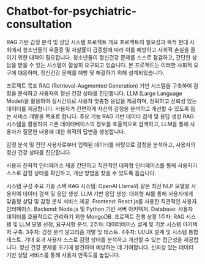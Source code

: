 # Chatbot-for-psychiatric-consultation

RAG 기반 감정 분석 및 상담 시스템
프로젝트 개요
프로젝트의 필요성과 목적
현대 사회에서 청소년들의 우울증 및 자살률이 급증함에 따라 이를 예방하고 사회적 손실을 줄이기 위한 대책이 필요합니다. 청소년들이 정신건강 문제를 스스로 점검하고, 간단한 상담을 받을 수 있는 시스템이 절실히 요구되고 있습니다. 본 프로젝트는 이러한 사회적 요구에 대응하며, 정신건강 문제를 예방 및 해결하기 위해 설계되었습니다.

프로젝트 목표
RAG (Retrieval-Augmented Generation) 기반 시스템을 구축하여 감정을 분석하고 사용자의 정신 건강 상태를 진단합니다.
LLM (Large Language Model)을 활용하여 실시간으로 사용자 맞춤형 응답을 제공하며, 정확하고 신뢰성 있는 데이터를 제공합니다.
사용자가 간편하게 자신의 감정을 분석하고 개선할 수 있도록 돕는 서비스 개발을 목표로 합니다.
주요 기능
RAG 기반 데이터 검색 및 응답 생성
RAG 시스템을 활용하여 기존 데이터베이스의 정보를 효율적으로 검색하고, LLM을 통해 사용자가 질문한 내용에 대한 최적의 답변을 생성합니다.

감정 분석 및 진단
사용자로부터 입력된 데이터를 바탕으로 감정을 분석하고, 사용자의 정신 건강 상태를 진단합니다.

사용자 친화적 인터페이스 제공
간단하고 직관적인 대화형 인터페이스를 통해 사용자가 스스로 감정 상태를 확인하고, 개선 방법을 찾을 수 있도록 돕습니다.

시스템 구성
주요 기술 스택
RAG 시스템: OpenAI Llama와 같은 최신 NLP 모델을 사용하여 데이터 검색 및 응답 생성.
LLM 기반 응답 생성: 대화형 AI를 통해 사용자에게 맞춤형 상담 및 감정 분석 서비스 제공.
Frontend: React.js를 사용한 직관적인 사용자 인터페이스.
Backend: Node.js 및 Python 기반 서버 아키텍처.
Database: 사용자 데이터를 효율적으로 관리하기 위한 MongoDB.
프로젝트 진행 상황
1주차: RAG 시스템 및 LLM 모델 선정, 요구사항 분석.
2주차: 데이터베이스 설계 및 기본 시스템 아키텍처 구축.
3주차: 감정 분석 알고리즘 개발 및 테스트.
4주차: UI/UX 설계 및 시스템 통합 테스트.
기대 효과
사용자 스스로 감정 상태를 분석하고 개선할 수 있는 접근성을 제공합니다.
정신 건강 문제를 조기에 발견하여 예방하는 데 기여합니다.
신뢰성 있는 데이터 기반 상담 서비스를 통해 사용자 만족도를 높입니다.
